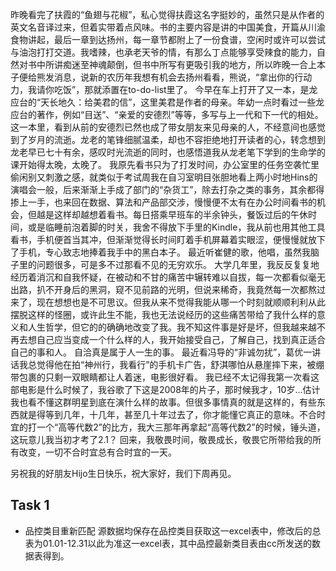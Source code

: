 昨晚看完了扶霞的“鱼翅与花椒”，私心觉得扶霞这名字挺妙的，虽然只是从作者的英文名音译过来，但着实带着点风味。书的主要内容是讲的中国美食，开篇从川渝食物讲起，最后一章到达扬州，每一章节都附上了一份食谱，空闲时或许可以尝试与油泡打打交道。我嗜辣，也承老天爷的情，有那么丁点能够享受辣食的能力，自然对书中所讲痴迷至神魂颠倒，但书中所写有更吸引我的地方，所以昨晚一合上本子便给熊发消息，说新的农历年我想有机会去扬州看看，熊说，“拿出你的行动力，我请你吃饭”，那就添置在to-do-list里了。
今早在车上打开了又一本，是龙应台的“天长地久：给美君的信”，这里美君是作者的母亲。年幼一点时看过一些龙应台的著作，例如“目送”、“亲爱的安德烈”等等，多写与上一代和下一代的相处。这一本里，看到从前的安德烈已然也成了带女朋友来见母亲的人，不经意间也感觉到了岁月的流逝。龙老的笔锋细腻温柔，却也不容拒绝地打开读者的心，转念想到龙老早已七十有余，感叹时光流逝的同时，也感悟道我从龙老笔下学到的生命学的课开始得太晚，太晚了。
我原先看书只为了打发时间，办公室里的任务空袭忙里偷闲别又刺激之感，就类似于考试周我在自习室明目张胆地看上两小时地Hins的演唱会一般，后来渐渐上手成了部门的“杂货工”，除去打杂之类的事务，其余都得掺上一手，也来回在数据、算法和产品部交涉，慢慢便不太有在办公时间看书的机会，但越是这样却越想着看书。每日搭乘早班车的半余钟头，餐饭过后的午休时间，或是临睡前泡着脚的时关，我舍不得放下手里的Kindle，我从前也用其他工具看书，手机便首当其冲，但渐渐觉得长时间盯着手机屏幕着实眼涩，便慢慢就放下了手机，专心致志地捧着我手中的黑白本子。
最近听崔健的歌，他唱，虽然我脑子里的问题很多，可是多不过那看不见的无穷欢乐。
大学几年里，我反反复复地经历着消沉和自我怀疑，在被动和不甘的痛苦中辗转难以自拔，每一次都看似毫无出路，扒不开身后的黑洞，窥不见前路的光明，但说来稀奇，我竟然每一次都熬过来了，现在想想也是不可思议。但我从来不觉得我能从哪一个时刻就顺顺利利从此摆脱这样的怪圈，或许此生不能，我也无法说经历的这些痛苦带给了我什么样的意义和人生哲学，但它的的确确地改变了我。我不知这件事是好是坏，但我越来越不再去想自己应当变成一个什么样的人，我开始接受自己，了解自己，找到真正适合自己的事和人。
自洽真是属于人一生的事。
最近看冯导的“非诚勿扰”，葛优一讲话我总觉得他在拍“神州行，我看行”的手机卡广告，舒淇哪怕从悬崖摔下来，被绷带包裹的只剩一双眼睛都让人着迷，电影很好看。
我已经不太记得我第一次看这部电影是什么时候了，我谷歌了下这是2008年的片子，那时候我才，10岁...估计我也看不懂这群明星到底在演什么样的故事。但很多事情真的就是这样的，有些东西就是得等到几年，十几年，甚至几十年过去了，你才能懂它真正的意味。不合时宜的打一个“高等代数2”的比方，我大三那年再拿起“高等代数2”的时候，锤头道，这玩意儿我当初才考了2.1？
回来，我敬畏时间，敬畏成长，敬畏它所带给我的所有改变，一切不合时宜总有合时宜的一天。

另祝我的好朋友Hijo生日快乐，祝大家好，我们下周再见。
## Task 1
- 品控类目重新匹配 源数据均保存在品控类目获取这一excel表中，修改后的总表为01.01-12.31以此为准这一excel表，其中品控最新类目表由cc所发送的数据表得到。
